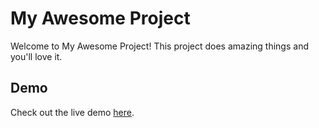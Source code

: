# My Awesome Project

Welcome to My Awesome Project! This project does amazing things and you'll love it.

## Demo
Check out the live demo [here](https://riyarahman1.github.io/website/).
